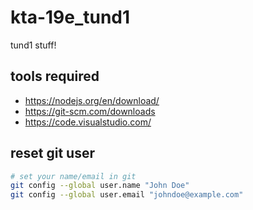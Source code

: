 # kta-19e_tund1

tund1 stuff!

## tools required
 
 * https://nodejs.org/en/download/
 * https://git-scm.com/downloads
 * https://code.visualstudio.com/ 

## reset git user

```bash
# set your name/email in git
git config --global user.name "John Doe"
git config --global user.email "johndoe@example.com"
```